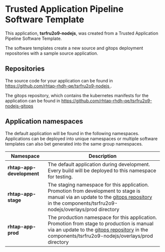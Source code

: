 # Trusted Application Pipeline Software Template

This application, **tsrfru2o9-nodejs**, was created from a Trusted Application Pipeline Software Template.

The software templates create a new source and gitops deployment repositories with a sample source application. 

## Repositories

The source code for your application can be found in [https://github.com/rhtap-rhdh-qe/tsrfru2o9-nodejs ](https://github.com/rhtap-rhdh-qe/tsrfru2o9-nodejs ).
 
The gitops repository, which contains the kubernetes manifests for the application can be found in 
[https://github.com/rhtap-rhdh-qe/tsrfru2o9-nodejs-gitops ](https://github.com/rhtap-rhdh-qe/tsrfru2o9-nodejs-gitops ) 

## Application namespaces 

The default application will be found in the following namespaces. Applications can be deployed into unique namespaces or multiple software templates can also bet generated into the same group namespaces.  

|  Namespace   |  Description   |  
| -------- | -------- |   
| **rhtap-app-development** | The default application during development. Every build will be deployed to this namespace for testing. | 
| **rhtap-app-stage** | The staging namespace for this application. Promotion from development to stage is manual via an update to the [gitops repository](https://github.com/rhtap-rhdh-qe/tsrfru2o9-nodejs-gitops ) in the components/tsrfru2o9-nodejs/overlays/prod directory |  
| **rhtap-app-prod** | The production namespace for this application. Promotion from stage to production is manual via an update to the [gitops repository](https://github.com/rhtap-rhdh-qe/tsrfru2o9-nodejs-gitops ) in the components/tsrfru2o9-nodejs/overlays/prod directory | 